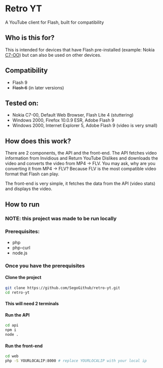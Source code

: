 # Retro YT
A YouTube client for Flash, built for compatibility

## Who is this for?
This is intended for devices that have Flash pre-installed (example: Nokia [C7-OO](https://en.wikipedia.org/wiki/Nokia_C7-00)) but can also be used on other devices.

## Compatibility
* Flash 9
* ~~Flash 6~~ (in later versions)

## Tested on:
* Nokia C7-00, Default Web Browser, Flash Lite 4 (stuttering)
* Windows 2000, Firefox 10.0.9 ESR, Adobe Flash 9
* Windows 2000, Internet Explorer 5, Adobe Flash 9 (video is very small)

## How does this work?
There are 2 components, the API and the front-end.
The API fetches video information from Invidious and Return YouTube Dislikes and downloads the video and converts the video from MP4 -> FLV.
You may ask, why are you converting it from MP4 -> FLV? Because FLV is the most compatible video format that Flash can play.

The front-end is very simple, it fetches the data from the API (video stats) and displays the video. 

## How to run
### NOTE: this project was made to be run locally
### Prerequisites:
* php
* php-curl
* node.js

### Once you have the prerequisites
#### Clone the project
```bash
git clone https://github.com/SegoGithub/retro-yt.git
cd retro-yt
```
#### This will need 2 terminals
#### Run the API
```bash
cd api
npm i
node .
```
#### Run the front-end
```bash
cd web
php -S YOURLOCALIP:8000 # replace YOURLOCALIP with your local ip
```
